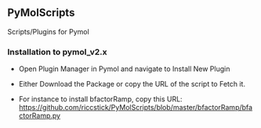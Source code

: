 ## PyMolScripts
Scripts/Plugins for Pymol

### Installation to pymol_v2.x

- Open Plugin Manager in Pymol and navigate to Install New Plugin
- Either Download the Package or copy the URL of the script to Fetch it.

- For instance to install bfactorRamp, copy this URL: https://github.com/riccstick/PyMolScripts/blob/master/bfactorRamp/bfactorRamp.py

